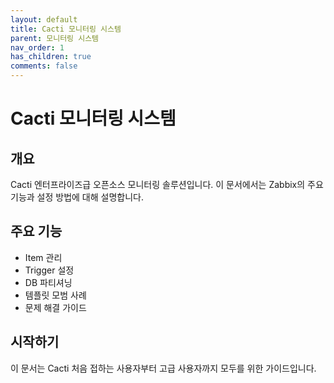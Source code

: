 ```yaml
---
layout: default
title: Cacti 모니터링 시스템
parent: 모니터링 시스템
nav_order: 1
has_children: true
comments: false
---
```


# Cacti 모니터링 시스템

## 개요
Cacti 엔터프라이즈급 오픈소스 모니터링 솔루션입니다. 이 문서에서는 Zabbix의 주요 기능과 설정 방법에 대해 설명합니다.

## 주요 기능
- Item 관리
- Trigger 설정
- DB 파티셔닝
- 템플릿 모범 사례
- 문제 해결 가이드

## 시작하기
이 문서는 Cacti 처음 접하는 사용자부터 고급 사용자까지 모두를 위한 가이드입니다.